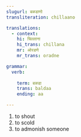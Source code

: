 ```yaml
---
slugurl: बळडाणो
transliteration: chillaano

translations:
  - context:
    hi: चिल्लाना
    hi_trans: chillana
    mr: ओरडणे
    mr_trans: oradne

grammar: 
  verb:
     
    term: बळडा
    trans: baldaa
    ending: aa

---
```


<word-pos pos="verb">

<word-meanings>

1. to shout
2. to scold
3. to admonish someone

</word-meanings>

<word-syns :syns="['चिल्लाणो', 'धाकळणो', 'फटकारणो', 'झिड़कणो']" ></word-syns>

<verb-conj :grammar="grammar" ></verb-conj>

</word-pos>
